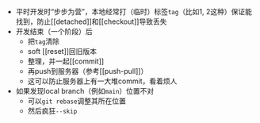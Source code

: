 - 平时开发时“步步为营”，本地经常打（临时）标签`tag`（比如1, 2这种）保证能找到，防止[[detached]]和[[checkout]]导致丢失
- 开发结束（一个阶段）后
  - 把`tag`清除
  - soft [[reset]]回旧版本
  - 整理，并一起[[commit]]
  - 再push到服务器（参考[[push-pull]]）
  - 这可以防止服务器上有一大堆commit，看着烦人
- 如果发现local branch（例如`main`）位置不对
  - 可以`git rebase`调整其所在位置
  - 然后疯狂`--skip`